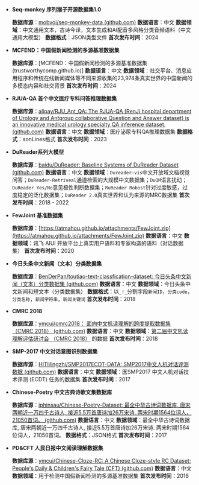 - **Seq-monkey 序列猴子开源数据集1.0**

  **数据库源**：[mobvoi/seq-monkey-data (github.com)](https://github.com/mobvoi/seq-monkey-data)
  **数据语言**：中文
  **数据领域**：中文通用文本，古诗今译，文本生成和AI配音多风格分类音频语料（中文通用大模型）
  **数据格式**：JSON类型文件
  **首次发布时间**：2024

- **MCFEND：中国假新闻检测的多源基准数据集**

  **数据库源**：[MCFEND：中国假新闻检测的多源基准数据集 (trustworthycomp.github.io)]
  **数据语言**：中文
  **数据领域**：社交平台、消息应用程序和传统在线新闻媒体等不同来源收集的23,974条真实世界的中国新闻的多模态内容和社交背景
  **首次发布时间**：2024

- **RJUA-QA 首个中文医疗专科问答推理数据集**

  **数据库源**：[alipay/RJU_Ant_QA: The RJUA-QA (RenJi hospital department of Urology and Antgroup collaborative Question and Answer dataset) is an innovative medical urology specialty QA inference dataset. (github.com)](https://github.com/alipay/RJU_Ant_QA/tree/main)
  **数据语言**：中文
  **数据领域**：医疗泌尿专科QA推理数据集
  **数据格式**：sonLines格式
  **首次发布时间**：2023

- **DuReader系列大模型**

   **数据库源**：[baidu/DuReader: Baseline Systems of DuReader Dataset (github.com)](https://github.com/baidu/DuReader)
  **数据语言**：中文
  **数据领域**：`Dureader-vis`中文开放域文档视觉问答；`DuReader-Retriveal`通道检索的大规模中文数据集；`DuQM`语言扰动；`DuReader Yes/No`意见极性判断数据集；`RuReader Robost`针对过度敏感，过度稳定的泛化数据集；`DuReader 2.0`真实世界和认为来源的MRC数据集
  **首次发布时间**：2018 - 2022

- **FewJoint 基准数据集**

  **数据库源**：[https://atmahou.github.io/attachments/FewJoint.zip](https://atmahou.github.io/attachments/FewJoint.zip)
  **数据语言**：中文
  **数据领域**：讯飞 AIUI 开放平台上真实用户语料和专家构造的语料（对话数据集）
  **首次发布时间**：2020

- **今日头条中文新闻（文本）分类数据集**

  **数据库源**：[BenDerPan/toutiao-text-classfication-dataset: 今日头条中文新闻（文本）分类数据集 (github.com)](https://github.com/BenDerPan/toutiao-text-classfication-dataset)
  **数据语言**：中文
  **数据领域**：今日头条中文新闻和短文本（分类数据集）
  **数据格式**：以`_!_`分割字段`新闻ID`，`分类code`，`分类名称`，`新闻字符串`，`新闻关键词`
  **首次发布时间**：2018

- **CMRC 2018**

  **数据库源**：[ymcui/cmrc2018： 面向中文机读理解的跨度提取数据集 （CMRC 2018） (github.com)](https://github.com/ymcui/cmrc2018)
  **数据语言**：中文
  **数据领域**：[第二届中文机读理解评估研讨会 （CMRC 2018）](https://hfl-rc.github.io/cmrc2018/) 的数据
  **首次发布时间**：2018

- **SMP-2017 中文对话意图识别数据集**

  **数据库源**：[HITlilingzhi/SMP2017ECDT-DATA: SMP2017中文人机对话评测数据 (github.com)](https://github.com/HITlilingzhi/SMP2017ECDT-DATA)
  **数据语言**：中文
  **数据领域**：医SMP2017 中文人机对话技术评测 (ECDT) 任务的数据集
  **首次发布时间**：2017

- **Chinese-Poetry 中文古典诗歌文集数据库**

  **数据库源**：[iphinsau/Chinese-Poetry-Dataset: 最全中华古诗词数据库, 唐宋两朝近一万四千古诗人, 接近5.5万首唐诗加26万宋诗. 两宋时期1564位词人，21050首词。 (github.com)](https://github.com/iphinsau/Chinese-Poetry-Dataset)
  **数据语言**：中文
  **数据领域**：最全中华古诗词数据库, 唐宋两朝近一万四千古诗人, 接近5.5万首唐诗加26万宋诗. 两宋时期1564位词人，21050首词。
  **数据格式**：JSON格式
  **首次发布时间**：2017

- **PD&CFT 人民日报中文阅读理解数据集**

  **数据库源**：[ymcui/Chinese-Cloze-RC: A Chinese Cloze-style RC Dataset: People's Daily & Children's Fairy Tale (CFT) (github.com)](https://github.com/ymcui/Chinese-Cloze-RC)
  **数据语言**：中文
  **数据领域**：用于检测中国假新闻检测的多源基准数据集
  **首次发布时间**：2016


